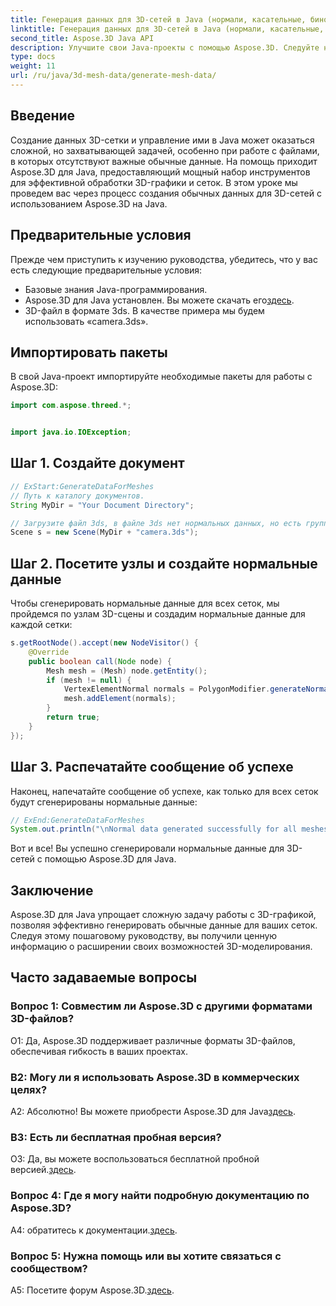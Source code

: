 ```yaml
---
title: Генерация данных для 3D-сетей в Java (нормали, касательные, бинормали)
linktitle: Генерация данных для 3D-сетей в Java (нормали, касательные, бинормали)
second_title: Aspose.3D Java API
description: Улучшите свои Java-проекты с помощью Aspose.3D. Следуйте нашему руководству, чтобы легко генерировать нормальные данные для 3D-сетей. С легкостью погрузитесь в 3D-графику.
type: docs
weight: 11
url: /ru/java/3d-mesh-data/generate-mesh-data/
---
```

## Введение

Создание данных 3D-сетки и управление ими в Java может оказаться сложной, но захватывающей задачей, особенно при работе с файлами, в которых отсутствуют важные обычные данные. На помощь приходит Aspose.3D для Java, предоставляющий мощный набор инструментов для эффективной обработки 3D-графики и сеток. В этом уроке мы проведем вас через процесс создания обычных данных для 3D-сетей с использованием Aspose.3D на Java.

## Предварительные условия

Прежде чем приступить к изучению руководства, убедитесь, что у вас есть следующие предварительные условия:

- Базовые знания Java-программирования.
-  Aspose.3D для Java установлен. Вы можете скачать его[здесь](https://releases.aspose.com/3d/java/).
- 3D-файл в формате 3ds. В качестве примера мы будем использовать «camera.3ds».

## Импортировать пакеты

В свой Java-проект импортируйте необходимые пакеты для работы с Aspose.3D:

```java
import com.aspose.threed.*;


import java.io.IOException;
```

## Шаг 1. Создайте документ

```java
// ExStart:GenerateDataForMeshes
// Путь к каталогу документов.
String MyDir = "Your Document Directory";

// Загрузите файл 3ds, в файле 3ds нет нормальных данных, но есть группа сглаживания.
Scene s = new Scene(MyDir + "camera.3ds");
```

## Шаг 2. Посетите узлы и создайте нормальные данные

Чтобы сгенерировать нормальные данные для всех сеток, мы пройдемся по узлам 3D-сцены и создадим нормальные данные для каждой сетки:

```java
s.getRootNode().accept(new NodeVisitor() {
    @Override
    public boolean call(Node node) {
        Mesh mesh = (Mesh) node.getEntity();
        if (mesh != null) {
            VertexElementNormal normals = PolygonModifier.generateNormal(mesh);
            mesh.addElement(normals);
        }
        return true;
    }
});
```

## Шаг 3. Распечатайте сообщение об успехе

Наконец, напечатайте сообщение об успехе, как только для всех сеток будут сгенерированы нормальные данные:

```java
// ExEnd:GenerateDataForMeshes
System.out.println("\nNormal data generated successfully for all meshes.");
```

Вот и все! Вы успешно сгенерировали нормальные данные для 3D-сетей с помощью Aspose.3D для Java.

## Заключение

Aspose.3D для Java упрощает сложную задачу работы с 3D-графикой, позволяя эффективно генерировать обычные данные для ваших сеток. Следуя этому пошаговому руководству, вы получили ценную информацию о расширении своих возможностей 3D-моделирования.

## Часто задаваемые вопросы

### Вопрос 1: Совместим ли Aspose.3D с другими форматами 3D-файлов?

О1: Да, Aspose.3D поддерживает различные форматы 3D-файлов, обеспечивая гибкость в ваших проектах.

### В2: Могу ли я использовать Aspose.3D в коммерческих целях?

 А2: Абсолютно! Вы можете приобрести Aspose.3D для Java[здесь](https://purchase.aspose.com/buy).

### В3: Есть ли бесплатная пробная версия?

 О3: Да, вы можете воспользоваться бесплатной пробной версией.[здесь](https://releases.aspose.com/).

### Вопрос 4: Где я могу найти подробную документацию по Aspose.3D?

 A4: обратитесь к документации.[здесь](https://reference.aspose.com/3d/java/).

### Вопрос 5: Нужна помощь или вы хотите связаться с сообществом?

 A5: Посетите форум Aspose.3D.[здесь](https://forum.aspose.com/c/3d/18).
